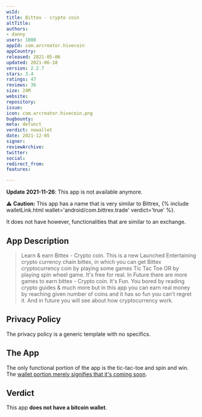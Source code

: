 ```yaml
---
wsId: 
title: Bittex - crypto coin
altTitle: 
authors:
- danny
users: 1000
appId: com.arcreator.hivecoin
appCountry: 
released: 2021-05-06
updated: 2021-06-18
version: 2.2.7
stars: 3.4
ratings: 47
reviews: 36
size: 24M
website: 
repository: 
issue: 
icon: com.arcreator.hivecoin.png
bugbounty: 
meta: defunct
verdict: nowallet
date: 2021-12-05
signer: 
reviewArchive: 
twitter: 
social: 
redirect_from: 
features: 

---
```


**Update 2021-11-26**: This app is not available anymore.

⚠️ **Caution:** This app has a name that is very similar to Bittrex,
{% include walletLink.html wallet='android/com.bittrex.trade' verdict='true' %}.

It does not have however, functionalities that are similar to an exchange.

## App Description

> Learn & earn Bittex - Crypto coin. This is a new Launched Entertaining crypto currency chain bittex, in which you can get Bittex cryptocurrency coin by playing some games Tic Tac Toe OR by playing spin wheel game.
> It's free for real.
> In Future there are more games to earn bittex - Crypto coin.
> It's Fun. You bored by reading crypto guides & much more but in this app you can earn real money by reaching given number of coins and it has so fun you can't regret it.
> And in future you will see about how cryptocurrency work.

## Privacy Policy

The privacy policy is a generic template with no specifics.

## The App

The only functional portion of the app is the tic-tac-toe and spin and win. The [wallet portion merely signifies that it's coming soon](https://twitter.com/BitcoinWalletz/status/1458018328090320897).

## Verdict

This app **does not have a bitcoin wallet**.
